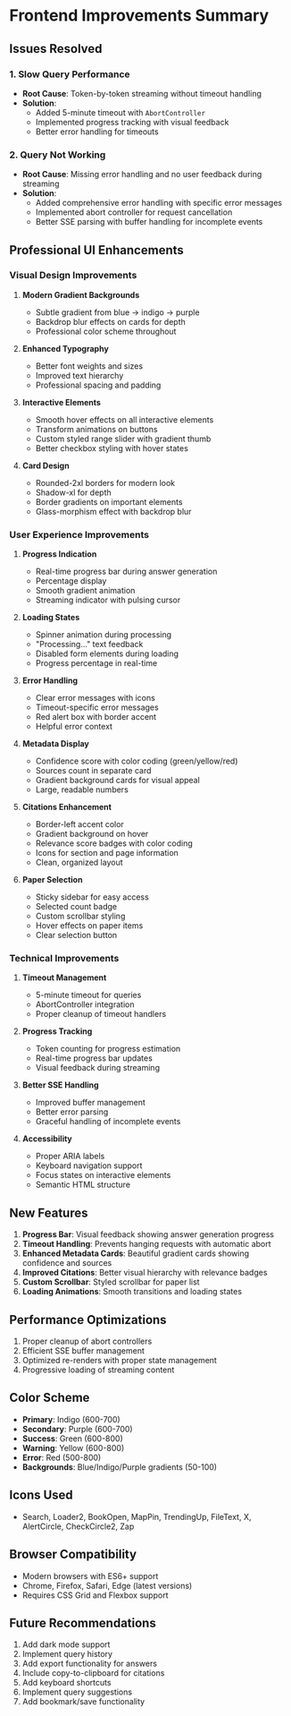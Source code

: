 # Frontend Improvements Summary

## Issues Resolved

### 1. **Slow Query Performance**
- **Root Cause**: Token-by-token streaming without timeout handling
- **Solution**: 
  - Added 5-minute timeout with `AbortController`
  - Implemented progress tracking with visual feedback
  - Better error handling for timeouts

### 2. **Query Not Working**
- **Root Cause**: Missing error handling and no user feedback during streaming
- **Solution**:
  - Added comprehensive error handling with specific error messages
  - Implemented abort controller for request cancellation
  - Better SSE parsing with buffer handling for incomplete events

## Professional UI Enhancements

### Visual Design Improvements
1. **Modern Gradient Backgrounds**
   - Subtle gradient from blue → indigo → purple
   - Backdrop blur effects on cards for depth
   - Professional color scheme throughout

2. **Enhanced Typography**
   - Better font weights and sizes
   - Improved text hierarchy
   - Professional spacing and padding

3. **Interactive Elements**
   - Smooth hover effects on all interactive elements
   - Transform animations on buttons
   - Custom styled range slider with gradient thumb
   - Better checkbox styling with hover states

4. **Card Design**
   - Rounded-2xl borders for modern look
   - Shadow-xl for depth
   - Border gradients on important elements
   - Glass-morphism effect with backdrop blur

### User Experience Improvements

1. **Progress Indication**
   - Real-time progress bar during answer generation
   - Percentage display
   - Smooth gradient animation
   - Streaming indicator with pulsing cursor

2. **Loading States**
   - Spinner animation during processing
   - "Processing..." text feedback
   - Disabled form elements during loading
   - Progress percentage in real-time

3. **Error Handling**
   - Clear error messages with icons
   - Timeout-specific error messages
   - Red alert box with border accent
   - Helpful error context

4. **Metadata Display**
   - Confidence score with color coding (green/yellow/red)
   - Sources count in separate card
   - Gradient background cards for visual appeal
   - Large, readable numbers

5. **Citations Enhancement**
   - Border-left accent color
   - Gradient background on hover
   - Relevance score badges with color coding
   - Icons for section and page information
   - Clean, organized layout

6. **Paper Selection**
   - Sticky sidebar for easy access
   - Selected count badge
   - Custom scrollbar styling
   - Hover effects on paper items
   - Clear selection button

### Technical Improvements

1. **Timeout Management**
   - 5-minute timeout for queries
   - AbortController integration
   - Proper cleanup of timeout handlers

2. **Progress Tracking**
   - Token counting for progress estimation
   - Real-time progress bar updates
   - Visual feedback during streaming

3. **Better SSE Handling**
   - Improved buffer management
   - Better error parsing
   - Graceful handling of incomplete events

4. **Accessibility**
   - Proper ARIA labels
   - Keyboard navigation support
   - Focus states on interactive elements
   - Semantic HTML structure

## New Features

1. **Progress Bar**: Visual feedback showing answer generation progress
2. **Timeout Handling**: Prevents hanging requests with automatic abort
3. **Enhanced Metadata Cards**: Beautiful gradient cards showing confidence and sources
4. **Improved Citations**: Better visual hierarchy with relevance badges
5. **Custom Scrollbar**: Styled scrollbar for paper list
6. **Loading Animations**: Smooth transitions and loading states

## Performance Optimizations

1. Proper cleanup of abort controllers
2. Efficient SSE buffer management
3. Optimized re-renders with proper state management
4. Progressive loading of streaming content

## Color Scheme

- **Primary**: Indigo (600-700)
- **Secondary**: Purple (600-700)
- **Success**: Green (600-800)
- **Warning**: Yellow (600-800)
- **Error**: Red (500-800)
- **Backgrounds**: Blue/Indigo/Purple gradients (50-100)

## Icons Used

- Search, Loader2, BookOpen, MapPin, TrendingUp, FileText, X, AlertCircle, CheckCircle2, Zap

## Browser Compatibility

- Modern browsers with ES6+ support
- Chrome, Firefox, Safari, Edge (latest versions)
- Requires CSS Grid and Flexbox support

## Future Recommendations

1. Add dark mode support
2. Implement query history
3. Add export functionality for answers
4. Include copy-to-clipboard for citations
5. Add keyboard shortcuts
6. Implement query suggestions
7. Add bookmark/save functionality
